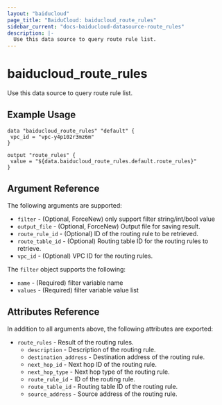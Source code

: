 ```yaml
---
layout: "baiducloud"
page_title: "BaiduCloud: baiducloud_route_rules"
sidebar_current: "docs-baiducloud-datasource-route_rules"
description: |-
  Use this data source to query route rule list.
---
```


# baiducloud_route_rules

Use this data source to query route rule list.

## Example Usage

```hcl
data "baiducloud_route_rules" "default" {
 vpc_id = "vpc-y4p102r3mz6m"
}

output "route_rules" {
 value = "${data.baiducloud_route_rules.default.route_rules}"
}
```

## Argument Reference

The following arguments are supported:

* `filter` - (Optional, ForceNew) only support filter string/int/bool value
* `output_file` - (Optional, ForceNew) Output file for saving result.
* `route_rule_id` - (Optional) ID of the routing rule to be retrieved.
* `route_table_id` - (Optional) Routing table ID for the routing rules to retrieve.
* `vpc_id` - (Optional) VPC ID for the routing rules.

The `filter` object supports the following:

* `name` - (Required) filter variable name
* `values` - (Required) filter variable value list

## Attributes Reference

In addition to all arguments above, the following attributes are exported:

* `route_rules` - Result of the routing rules.
  * `description` - Description of the routing rule.
  * `destination_address` - Destination address of the routing rule.
  * `next_hop_id` - Next hop ID of the routing rule.
  * `next_hop_type` - Next hop type of the routing rule.
  * `route_rule_id` - ID of the routing rule.
  * `route_table_id` - Routing table ID of the routing rule.
  * `source_address` - Source address of the routing rule.


